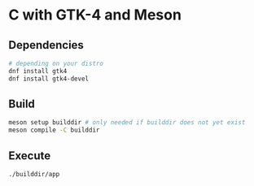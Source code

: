 # C with GTK-4 and Meson

## Dependencies

```bash
# depending on your distro
dnf install gtk4
dnf install gtk4-devel
```

## Build

```bash
meson setup builddir # only needed if builddir does not yet exist
meson compile -C builddir
```

## Execute

```bash
./builddir/app
```
